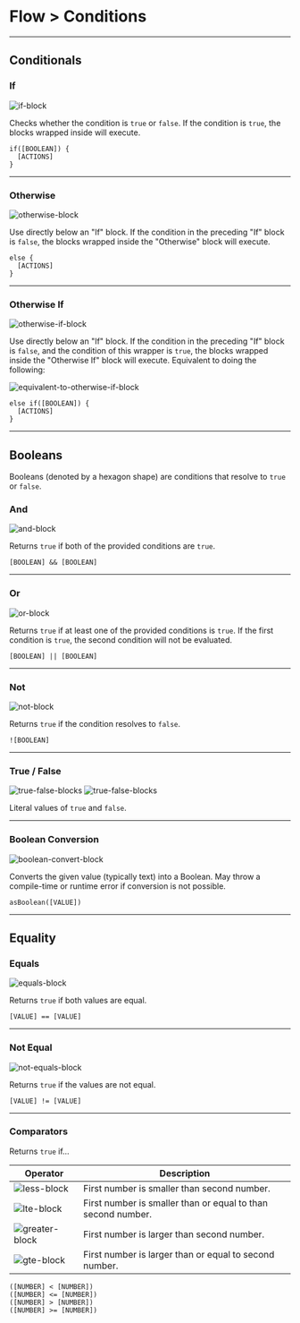 # Flow > Conditions

***

## Conditionals

### <a name="if"></a> If

![if-block](http://static.stencyl.com/pedia2/block-images/1%20-%20Flow/0%20-%20Conditions/if.png)

Checks whether the condition is `true` or `false`. If the condition is `true`, the blocks wrapped inside will execute.

```
if([BOOLEAN]) {
  [ACTIONS]
}
```

***

### <a name="else"></a> Otherwise

![otherwise-block](http://static.stencyl.com/pedia2/block-images/1%20-%20Flow/0%20-%20Conditions/else.png)

Use directly below an "If" block. If the condition in the preceding "If" block is `false`, the blocks wrapped inside the "Otherwise" block will execute.

```
else {
  [ACTIONS]
}
```

***

### <a name="else-if"></a> Otherwise If

![otherwise-if-block](http://static.stencyl.com/pedia2/block-images/1%20-%20Flow/0%20-%20Conditions/else-if.png)

Use directly below an "If" block. If the condition in the preceding "If" block is `false`, and the condition of this wrapper is `true`, the blocks wrapped inside the "Otherwise If" block will execute. Equivalent to doing the following:

![equivalent-to-otherwise-if-block](http://static.stencyl.com/pedia2/blocks/flow/flow_conditionals/OtherwiseIf2.png)

```
else if([BOOLEAN]) {
  [ACTIONS]
}
```

***

## Booleans

Booleans (denoted by a hexagon shape) are conditions that resolve to `true` or `false`.

### <a name="and"></a> And

![and-block](http://static.stencyl.com/pedia2/block-images/1%20-%20Flow/0%20-%20Conditions/and.png)

Returns `true` if both of the provided conditions are `true`.

```
[BOOLEAN] && [BOOLEAN]
```

***

### <a name="or"></a> Or

![or-block](http://static.stencyl.com/pedia2/block-images/1%20-%20Flow/0%20-%20Conditions/or.png)

Returns `true` if at least one of the provided conditions is `true`. If the first condition is `true`, the second condition will not be evaluated.

```
[BOOLEAN] || [BOOLEAN]
```

***

### <a name="not"></a> Not

![not-block](http://static.stencyl.com/pedia2/block-images/1%20-%20Flow/0%20-%20Conditions/not.png)

Returns `true` if the condition resolves to `false`.

```
![BOOLEAN]
```

***

### <a name="true"></a><a name="false"></a>  True / False

![true-false-blocks](http://static.stencyl.com/pedia2/block-images/1%20-%20Flow/0%20-%20Conditions/true.png) ![true-false-blocks](http://static.stencyl.com/pedia2/block-images/1%20-%20Flow/0%20-%20Conditions/false.png)

Literal values of `true` and `false`.

***

### <a name="as-boolean"></a> Boolean Conversion

![boolean-convert-block](http://static.stencyl.com/pedia2/block-images/1%20-%20Flow/0%20-%20Conditions/as-boolean.png)

Converts the given value (typically text) into a Boolean. May throw a compile-time or runtime error if conversion is not possible.

```
asBoolean([VALUE])
```

***

## Equality

### <a name="eq"></a> Equals

![equals-block](http://static.stencyl.com/pedia2/block-images/1%20-%20Flow/0%20-%20Conditions/eq.png)

Returns `true` if both values are equal.

```
[VALUE] == [VALUE]
```

***

### <a name="noteq"></a> Not Equal

![not-equals-block](http://static.stencyl.com/pedia2/block-images/1%20-%20Flow/0%20-%20Conditions/noteq.png)

Returns `true` if the values are not equal.

```
[VALUE] != [VALUE]
```

***

<a name="less"></a> <a name="lesseq"></a> <a name="more"></a> <a name="moreeq"></a> 

### Comparators

Returns `true` if...

Operator | Description
--- | ---
![less-block](http://static.stencyl.com/pedia2/block-images/1%20-%20Flow/0%20-%20Conditions/less.png)|First number is smaller than second number.
![lte-block](http://static.stencyl.com/pedia2/block-images/1%20-%20Flow/0%20-%20Conditions/lesseq.png)|First number is smaller than or equal to than second number.
![greater-block](http://static.stencyl.com/pedia2/block-images/1%20-%20Flow/0%20-%20Conditions/more.png)|First number is larger than second number.
![gte-block](http://static.stencyl.com/pedia2/block-images/1%20-%20Flow/0%20-%20Conditions/moreeq.png)|First number is larger than or equal to second number.

```
([NUMBER] < [NUMBER])
([NUMBER] <= [NUMBER])
([NUMBER] > [NUMBER])
([NUMBER] >= [NUMBER])
```

